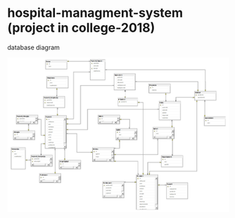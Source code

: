 # hospital-managment-system (project in college-2018)

database diagram
<p align="center">
<img src="./DATABASE%20diagram.jpg" alt="db diagram" />
</p>
